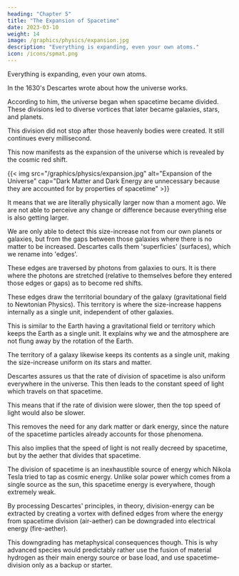 ```yaml
---
heading: "Chapter 5"
title: "The Expansion of Spacetime"
date: 2023-03-10
weight: 14
image: /graphics/physics/expansion.jpg
description: "Everything is expanding, even your own atoms."
icon: /icons/spmat.png
---
```



Everything is expanding, even your own atoms. 

In the 1630's Descartes wrote about how the universe works. 

According to him, the universe began when spacetime became divided. These divisions led to diverse vortices that later became galaxies, stars, and planets. 

This division did not stop after those heavenly bodies were created. It still continues every millisecond. 

This now manifests as the expansion of the universe which is revealed by the cosmic red shift.

{{< img src="/graphics/physics/expansion.jpg" alt="Expansion of the Universe" cap="Dark Matter and Dark Energy are unnecessary because they are accounted for by properties of spacetime" >}}


It means that we are literally physically larger now than a moment ago. We are not able to perceive any change or difference because everything else is also getting larger.

We are only able to detect this size-increase not from our own planets or galaxies, but from the gaps between those galaxies where there is no matter to be increased. Descartes calls them 'superficies' (surfaces), which we rename into 'edges'.

These edges are traversed by photons from galaxies to ours. It is there where the photons are stretched (relative to themselves before they entered those edges or gaps) as to become red shifts. 

These edges draw the territorial boundary of the galaxy (gravitational field to Newtonian Physics). This territory is where the size-increase happens internally as a single unit, independent of other galaxies.

This is similar to the Earth having a gravitational field or territory which keeps the Earth as a single unit. It explains why we and the atmosphere are not flung away by the rotation of the Earth.  

The territory of a galaxy likewise keeps its contents as a single unit, making the size-increase uniform on its stars and matter. 

Descartes assures us that the rate of division of spacetime is also uniform everywhere in the universe. This then leads to the constant speed of light which travels on that spacetime. 

This means that if the rate of division were slower, then the top speed of light would also be slower.

This removes the need for any dark matter or dark energy, since the nature of the spacetime particles already accounts for those phenomena.

This also implies that the speed of light is not really decreed by spacetime, but by the aether that divides that spacetime. 

The division of spacetime is an inexhaustible source of energy which Nikola Tesla tried to tap as cosmic energy. Unlike solar power which comes from a single source as the sun, this spacetime energy is everywhere, though extremely weak.

By processing Descartes' principles, in theory, division-energy can be extracted by creating a vortex with defined edges from where the energy from spacetime division (air-aether) can be downgraded into electrical energy (fire-aether).

This downgrading has metaphysical consequences though. This is why advanced species would predictably rather use the fusion of material hydrogen as their main energy source or base load, and use spacetime-division only as a backup or starter.


<!-- In Cartesian Physics, the expansion is accelerating because spacetime is being divided at a constant rate. 

However, the diversity within those divisions is increasing. 

So it leads to the perception that the expansion is accelerating. 

Note that the accelerated expansion is only through the red shift in the macro scale, and conversely by length contraction by Lorentz Relativity.   -->